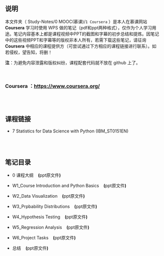 ## 说明
本文件夹（ Study-Notes/0 MOOC(慕课)/`1 Coursera` ）是本人在慕课网站 **Coursera** 学习时使用 WPS 做的笔记（pdf和ppt两种格式），仅作为个人学习用途。笔记内容基本上都是课程视频中PPT的截图和字幕的初步总结和提炼。因笔记中的这些视频PPT和字幕等的版权非本人所有，若需下载这些笔记，请征询 **Coursera** 中相应的课程提供方（可尝试通过下方相应的课程链接进行联系）。如若侵权，望告知，将删！

**注**：为避免内容泄露和版权纠纷，课程配套代码就不放在 github 上了。

<br>

### Coursera ：https://www.coursera.org/

<br>
<br>


## 课程链接
* 7 <a href="https://www.coursera.org/learn/statistics-for-data-science-python" style="text-decoration:none">Statistics for Data Science with Python</a> (IBM_ST0151EN)

<br>
<br>

## 笔记目录
* <a href="https://abrachan.github.io/Study-Notes/0 MOOC(慕课)/1 Coursera/7 Statistics for Data Science with Python (IBM_ST0151EN)/0 课程大纲.pdf" style="text-decoration:none">0 课程大纲</a> &ensp; **(**<a href="https://kdocs.cn/l/cc8KVsitLEb1" style="text-decoration:none">ppt原文件</a>**)**

* <a href="https://abrachan.github.io/Study-Notes/0 MOOC(慕课)/1 Coursera/7 Statistics for Data Science with Python (IBM_ST0151EN)/W1_Course Introduction and Python Basics.pdf" style="text-decoration:none">W1_Course Introduction and Python Basics</a> &ensp; **(**<a href="https://kdocs.cn/l/ccDhTyE3Xmkn" style="text-decoration:none">ppt原文件</a>**)**

* <a href="https://abrachan.github.io/Study-Notes/0 MOOC(慕课)/1 Coursera/7 Statistics for Data Science with Python (IBM_ST0151EN)/W2_Data Visualization.pdf" style="text-decoration:none">W2_Data Visualization</a> &ensp; **(**<a href="https://kdocs.cn/l/cmy5wLonjzzX" style="text-decoration:none">ppt原文件</a>**)**

* <a href="https://abrachan.github.io/Study-Notes/0 MOOC(慕课)/1 Coursera/7 Statistics for Data Science with Python (IBM_ST0151EN)/W3_Prpbability Distributions.pdf" style="text-decoration:none">W3_Prpbability Distributions</a> &ensp; **(**<a href="https://kdocs.cn/l/cnUs6Zuzoori" style="text-decoration:none">ppt原文件</a>**)**

* <a href="https://abrachan.github.io/Study-Notes/0 MOOC(慕课)/1 Coursera/7 Statistics for Data Science with Python (IBM_ST0151EN)/W4_Hypothesis Testing.pdf" style="text-decoration:none">W4_Hypothesis Testing</a> &ensp; **(**<a href="https://kdocs.cn/l/claMl5a8ISN8" style="text-decoration:none">ppt原文件</a>**)**

* <a href="https://abrachan.github.io/Study-Notes/0 MOOC(慕课)/1 Coursera/7 Statistics for Data Science with Python (IBM_ST0151EN)/W5_Regression Analysis.pdf" style="text-decoration:none">W5_Regression Analysis</a> &ensp; **(**<a href="https://kdocs.cn/l/cnIwZSxAReVy" style="text-decoration:none">ppt原文件</a>**)**

* <a href="https://abrachan.github.io/Study-Notes/0 MOOC(慕课)/1 Coursera/7 Statistics for Data Science with Python (IBM_ST0151EN)/W6_Project Tasks.pdf" style="text-decoration:none">W6_Project Tasks</a> &ensp; **(**<a href="https://kdocs.cn/l/ctYLs4jvwbnf" style="text-decoration:none">ppt原文件</a>**)**

* <a href="https://abrachan.github.io/Study-Notes/0 MOOC(慕课)/1 Coursera/7 Statistics for Data Science with Python (IBM_ST0151EN)/总结.pdf" style="text-decoration:none">总结</a> &ensp; **(**<a href="https://kdocs.cn/l/clf8OGD4FJZi" style="text-decoration:none">ppt原文件</a>**)**